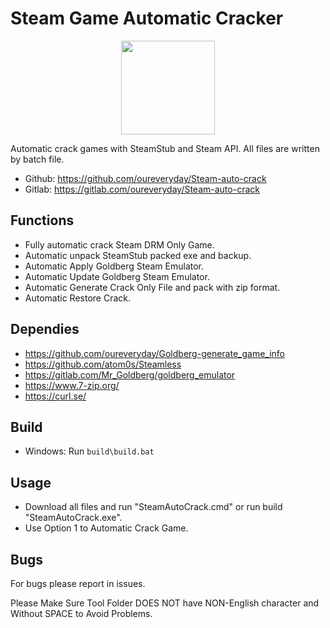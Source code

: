 # Steam Game Automatic Cracker 
<div align=center><center><img width = '150' height ='150' src ="raw/master/icon/SteamAutoCrack.ico"/></center></div>

Automatic crack games with SteamStub and Steam API. 
All files are written by batch file. 

 * Github: https://github.com/oureveryday/Steam-auto-crack 
 * Gitlab: https://gitlab.com/oureveryday/Steam-auto-crack 

## Functions 

 * Fully automatic crack Steam DRM Only Game. 
 * Automatic unpack SteamStub packed exe and backup. 
 * Automatic Apply Goldberg Steam Emulator. 
 * Automatic Update Goldberg Steam Emulator. 
 * Automatic Generate Crack Only File and pack with zip format. 
 * Automatic Restore Crack. 

## Dependies 
 * https://github.com/oureveryday/Goldberg-generate_game_info 
 * https://github.com/atom0s/Steamless
 * https://gitlab.com/Mr_Goldberg/goldberg_emulator 
 * https://www.7-zip.org/ 
 * https://curl.se/

## Build 
 * Windows: Run `build\build.bat` 
 
## Usage 
 * Download all files and run "SteamAutoCrack.cmd" or run build "SteamAutoCrack.exe". 
 * Use Option 1 to Automatic Crack Game. 

## Bugs 
For bugs please report in issues. 

Please Make Sure Tool Folder DOES NOT have NON-English character and Without SPACE to Avoid Problems.